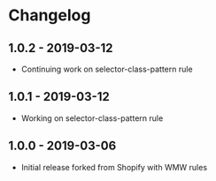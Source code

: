 # Changelog

<!-- ## [Unreleased] -->

## 1.0.2 - 2019-03-12
- Continuing work on selector-class-pattern rule

## 1.0.1 - 2019-03-12
- Working on selector-class-pattern rule

## 1.0.0 - 2019-03-06
- Initial release forked from Shopify with WMW rules
